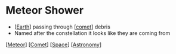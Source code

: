 # Meteor Shower

- [[Earth]] passing through [[comet]] debris
- Named after the constellation it looks like they are coming from

[[Meteor]] [[Comet]] [[Space]] [[Astronomy]]

[//begin]: # "Autogenerated link references for markdown compatibility"
[earth]: earth "Earth 🜨"
[comet]: comet "Comet"
[meteor]: meteor "Meteor"
[space]: space "Space"
[astronomy]: astronomy "Astronomy"
[//end]: # "Autogenerated link references"